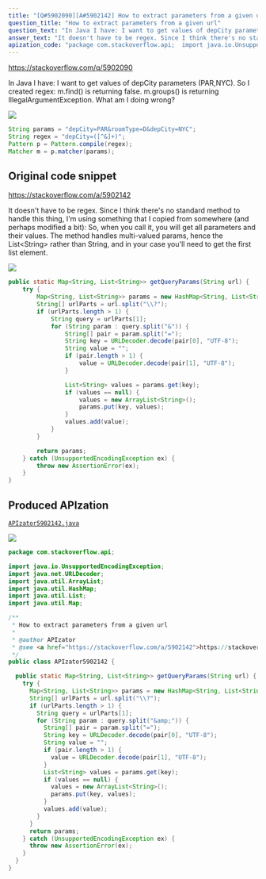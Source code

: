```yaml
---
title: "[Q#5902090][A#5902142] How to extract parameters from a given url"
question_title: "How to extract parameters from a given url"
question_text: "In Java I have: I want to get values of depCity parameters (PAR,NYC). So I created regex: m.find() is returning false. m.groups() is returning IllegalArgumentException. What am I doing wrong?"
answer_text: "It doesn't have to be regex. Since I think there's no standard method to handle this thing, I'm using something that I copied from somewhere (and perhaps modified a bit): So, when you call it, you will get all parameters and their values. The method handles multi-valued params, hence the List<String> rather than String, and in your case you'll need to get the first list element."
apization_code: "package com.stackoverflow.api;  import java.io.UnsupportedEncodingException; import java.net.URLDecoder; import java.util.ArrayList; import java.util.HashMap; import java.util.List; import java.util.Map;  /**  * How to extract parameters from a given url  *  * @author APIzator  * @see <a href=\"https://stackoverflow.com/a/5902142\">https://stackoverflow.com/a/5902142</a>  */ public class APIzator5902142 {    public static Map<String, List<String>> getQueryParams(String url) {     try {       Map<String, List<String>> params = new HashMap<String, List<String>>();       String[] urlParts = url.split(\"\\\\?\");       if (urlParts.length > 1) {         String query = urlParts[1];         for (String param : query.split(\"&amp;\")) {           String[] pair = param.split(\"=\");           String key = URLDecoder.decode(pair[0], \"UTF-8\");           String value = \"\";           if (pair.length > 1) {             value = URLDecoder.decode(pair[1], \"UTF-8\");           }           List<String> values = params.get(key);           if (values == null) {             values = new ArrayList<String>();             params.put(key, values);           }           values.add(value);         }       }       return params;     } catch (UnsupportedEncodingException ex) {       throw new AssertionError(ex);     }   } }"
---
```


https://stackoverflow.com/q/5902090

In Java I have:
I want to get values of depCity parameters (PAR,NYC).
So I created regex:
m.find() is returning false. m.groups() is returning IllegalArgumentException.
What am I doing wrong?


<div class="code-logo"><img src="/stackoverflow.png" /></div>

```java
String params = "depCity=PAR&roomType=D&depCity=NYC";
String regex = "depCity=([^&]+)";
Pattern p = Pattern.compile(regex);
Matcher m = p.matcher(params);
```


## Original code snippet

https://stackoverflow.com/a/5902142

It doesn&#x27;t have to be regex. Since I think there&#x27;s no standard method to handle this thing, I&#x27;m using something that I copied from somewhere (and perhaps modified a bit):
So, when you call it, you will get all parameters and their values. The method handles multi-valued params, hence the List&lt;String&gt; rather than String, and in your case you&#x27;ll need to get the first list element.

<div class="code-logo"><img src="/stackoverflow.png" /></div>

```java
public static Map<String, List<String>> getQueryParams(String url) {
    try {
        Map<String, List<String>> params = new HashMap<String, List<String>>();
        String[] urlParts = url.split("\\?");
        if (urlParts.length > 1) {
            String query = urlParts[1];
            for (String param : query.split("&")) {
                String[] pair = param.split("=");
                String key = URLDecoder.decode(pair[0], "UTF-8");
                String value = "";
                if (pair.length > 1) {
                    value = URLDecoder.decode(pair[1], "UTF-8");
                }

                List<String> values = params.get(key);
                if (values == null) {
                    values = new ArrayList<String>();
                    params.put(key, values);
                }
                values.add(value);
            }
        }

        return params;
    } catch (UnsupportedEncodingException ex) {
        throw new AssertionError(ex);
    }
}
```

## Produced APIzation

[`APIzator5902142.java`](https://github.com/pasqualesalza/apization-temp-data/raw/master/search/APIzator5902142.java)

<div class="code-logo"><img src="/apizator.png" /></div>

```java
package com.stackoverflow.api;

import java.io.UnsupportedEncodingException;
import java.net.URLDecoder;
import java.util.ArrayList;
import java.util.HashMap;
import java.util.List;
import java.util.Map;

/**
 * How to extract parameters from a given url
 *
 * @author APIzator
 * @see <a href="https://stackoverflow.com/a/5902142">https://stackoverflow.com/a/5902142</a>
 */
public class APIzator5902142 {

  public static Map<String, List<String>> getQueryParams(String url) {
    try {
      Map<String, List<String>> params = new HashMap<String, List<String>>();
      String[] urlParts = url.split("\\?");
      if (urlParts.length > 1) {
        String query = urlParts[1];
        for (String param : query.split("&amp;")) {
          String[] pair = param.split("=");
          String key = URLDecoder.decode(pair[0], "UTF-8");
          String value = "";
          if (pair.length > 1) {
            value = URLDecoder.decode(pair[1], "UTF-8");
          }
          List<String> values = params.get(key);
          if (values == null) {
            values = new ArrayList<String>();
            params.put(key, values);
          }
          values.add(value);
        }
      }
      return params;
    } catch (UnsupportedEncodingException ex) {
      throw new AssertionError(ex);
    }
  }
}

```